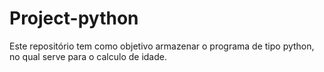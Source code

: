 # Project-python
Este repositório tem como objetivo armazenar o programa de tipo python, no qual serve para o calculo de idade.
